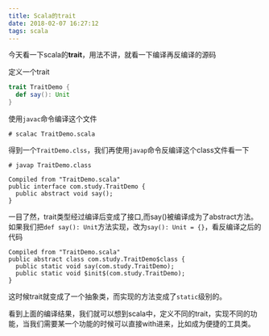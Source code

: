 ```yaml
---
title: Scala的trait
date: 2018-02-07 16:27:12
tags: scala
---
```




今天看一下scala的**trait**，用法不讲，就看一下编译再反编译的源码

定义一个trait
```scala
trait TraitDemo {
  def say(): Unit
}
```
使用`javac`命令编译这个文件
```
# scalac TraitDemo.scala
```
得到一个`TraitDemo.clss`，我们再使用`javap`命令反编译这个class文件看一下
```
# javap TraitDemo.class

Compiled from "TraitDemo.scala"
public interface com.study.TraitDemo {
  public abstract void say();
}
```
一目了然，trait类型经过编译后变成了接口,而say()被编译成为了abstract方法。
如果我们把`def say(): Unit`方法实现，改为`say(): Unit = {}`，看反编译之后的代码
```
Compiled from "TraitDemo.scala"
public abstract class com.study.TraitDemo$class {
  public static void say(com.study.TraitDemo);
  public static void $init$(com.study.TraitDemo);
}
```
这时候trait就变成了一个抽象类，而实现的方法变成了`static`级别的。

看到上面的编译结果，我们就可以想到scala中，定义不同的trait，实现不同的功能，当我们需要某一个功能的时候可以直接with进来，比如成为便捷的工具类。